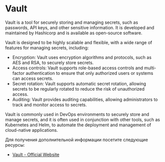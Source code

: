 # Vault

Vault is a tool for securely storing and managing secrets, such as passwords, API keys, and other sensitive information. It is developed and maintained by Hashicorp and is available as open-source software.

Vault is designed to be highly scalable and flexible, with a wide range of features for managing secrets, including:

- Encryption: Vault uses encryption algorithms and protocols, such as AES and RSA, to securely store secrets.
- Access controls: Vault supports role-based access controls and multi-factor authentication to ensure that only authorized users or systems can access secrets.
- Secret rotation: Vault supports automatic secret rotation, allowing secrets to be regularly rotated to reduce the risk of unauthorized access.
- Auditing: Vault provides auditing capabilities, allowing administrators to track and monitor access to secrets.

Vault is commonly used in DevOps environments to securely store and manage secrets, and it is often used in conjunction with other tools, such as Kubernetes and Helm, to automate the deployment and management of cloud-native applications.

Для получения дополнительной информации посетите следующие ресурсы:

- [Vault - Official Website](https://www.vaultproject.io/)
